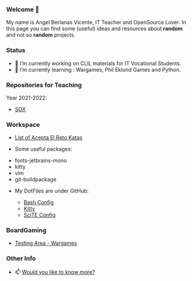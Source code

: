### Welcome 👋

My name is Angel Berlanas Vicente, IT Teacher and OpenSource Lover.
In this page you can find some (useful) ideas and resources about **random** and not so **random** projects.

### Status

- 🔭 I’m currently working on CLIL materials for IT Vocational Students.
- 🌱 I’m currently learning : Wargames, Phil Eklund Games and Python.

### Repositories for Teaching 

Year 2021-2022: 

- [ SOX ](https://github.com/aberlanas/SMX-SOX)

### Workspace

- [List of Acepta El Reto Katas](./Katas/)

- Some useful packages:

 * fonts-jetbrains-mono
 * kitty
 * vim
 * git-buildpackage

- My DotFiles are under GitHub:

  * [Bash Config](./Bash/dot.bashrc)
  * [Kitty](./Kitty/kitty.conf)
  * [SciTE Config](./Scite/SciTEUser.properties)

### BoardGaming 

- [Testing Area - Wargames](./Games/Readme.md)

### Other Info

- 📫 [Would you like to know more?](./LongReadme.org)
